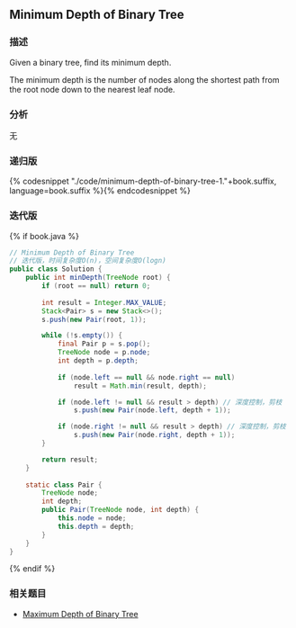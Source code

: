 ## Minimum Depth of Binary Tree


### 描述

Given a binary tree, find its minimum depth.

The minimum depth is the number of nodes along the shortest path from the root node down to the nearest leaf node.


### 分析

无


### 递归版

{% codesnippet "./code/minimum-depth-of-binary-tree-1."+book.suffix, language=book.suffix %}{% endcodesnippet %}


### 迭代版

{% if book.java %}
```java
// Minimum Depth of Binary Tree
// 迭代版，时间复杂度O(n)，空间复杂度O(logn)
public class Solution {
    public int minDepth(TreeNode root) {
        if (root == null) return 0;
        
        int result = Integer.MAX_VALUE;
        Stack<Pair> s = new Stack<>();
        s.push(new Pair(root, 1));

        while (!s.empty()) {
            final Pair p = s.pop();
            TreeNode node = p.node;
            int depth = p.depth;
            
            if (node.left == null && node.right == null)
                result = Math.min(result, depth);

            if (node.left != null && result > depth) // 深度控制，剪枝
                s.push(new Pair(node.left, depth + 1));

            if (node.right != null && result > depth) // 深度控制，剪枝
                s.push(new Pair(node.right, depth + 1));
        }

        return result;
    }
    
    static class Pair {
        TreeNode node;
        int depth;
        public Pair(TreeNode node, int depth) {
            this.node = node;
            this.depth = depth;
        }
    }
}
```
{% endif %}


### 相关题目


* [Maximum Depth of Binary Tree](maximum-depth-of-binary-tree.md)
